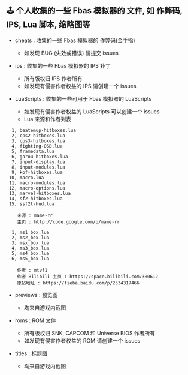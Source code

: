 ## 🕹 个人收集的一些 Fbas 模拟器的 文件, 如 作弊码, IPS, Lua 脚本, 缩略图等

* cheats : 收集的一些 Fbas 模拟器的 作弊码(金手指)
    - 如发现 BUG (失效或错误) 请提交 issues

* ips : 收集的一些 Fbas 模拟器的 IPS 补丁
    - 所有版权归 IPS 作者所有
    - 如发现有侵害作者权益的 IPS 请创建一个 issues

* LuaScripts : 收集的一些可用于 Fbas 模拟器的 LuaScripts
    - 如发现有侵害作者权益的 LuaScripts 可以创建一个 issues
    - Lua 来源和作者列表

```
  1, beatemup-hitboxes.lua
  2, cps2-hitboxes.lua
  3, cps3-hitboxes.lua
  4, fighting-OSD.lua
  5, framedata.lua
  6, garou-hitboxes.lua
  7, input-display.lua
  8, input-modules.lua
  9, kof-hitboxes.lua
 10, macro.lua
 11, macro-modules.lua
 12, macro-options.lua
 13, marvel-hitboxes.lua
 14, sf2-hitboxes.lua
 15, ssf2t-hud.lua
 
    来源 : mame-rr
    主页 : http://code.google.com/p/mame-rr
```

``` 
  1, ms1_box.lua 
  2, ms2_box.lua 
  3, msx_box.lua 
  4, ms3_box.lua
  5, ms4_box.lua
  6, ms5_box.lua

    作者 : mtvf1 
    作者 Bilibili 主页 : https://space.bilibili.com/380612
    原帖地址 : https://tieba.baidu.com/p/2534317466
```

* previews : 预览图
    - 均来自游戏内截图

* roms : ROM 文件
    - 所有版权归 SNK, CAPCOM 和 Universe BIOS 作者所有
    - 如发现有侵害作者权益的 ROM 请创建一个 issues

* titles : 标题图
    - 均来自游戏内截图

